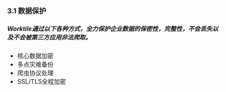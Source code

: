 ### 3.1 数据保护
##### Worktile通过以下各种方式，全力保护企业数据的保密性，完整性，不会丢失以及不会被第三方应用非法爬取。
* 核心数据加密
* 多点灾难备份
* 爬虫协议处理
* SSL/TLS全程加密